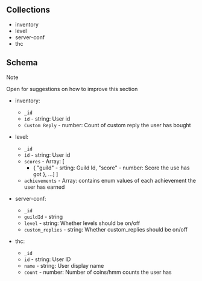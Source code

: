 ## Collections
- inventory
- level
- server-conf
- thc

## Schema
> [!NOTE]
> Open for suggestions on how to improve this section

- inventory:
  - `_id`
  - `id` - string: User id
  - `Custom Reply` - number: Count of custom reply the user has bought


- level:
  - `_id`
  - `id` - string: User id
  - `scores` - Array: [
    - {
      "guild" - srting: Guild Id,
      "score" - number: Score the use has got
    }, ...]
  ]
  - `achievements` - Array: contains enum values of each achievement the user has earned


- server-conf:
  - `_id`
  - `guildId` - string
  - `level` - string: Whether levels should be on/off
  - `custom_replies` - string: Whether custom_replies should be on/off


- thc:
  - `_id`
  - `id` - string: User ID
  - `name` - string: User display name
  - `count` - number: Number of coins/hmm counts the user has
